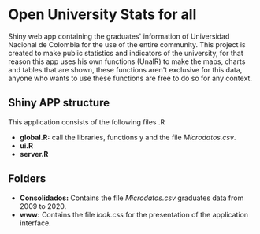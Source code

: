 # Open University Stats for all

Shiny web app containing the graduates' information of Universidad Nacional de Colombia for the use of the entire community.
This project is created to make public statistics and indicators of the university, for that reason this app uses his own functions (UnalR)
to make the maps, charts and tables that are shown, these functions aren't exclusive for this data, anyone who wants to use these functions
are free to do so for any context. 


## Shiny APP structure
This application consists of the following files .R

* **global.R:** call the libraries, functions y and the file *Microdatos.csv*.
* **ui.R** 
* **server.R** 

## Folders

* **Consolidados:** Contains the file *Microdatos.csv* graduates data from 2009 to 2020.
* **www:** Contains the file  *look.css* for the presentation of the application interface. 
